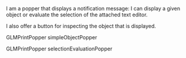 I am a popper that displays a notification message: I can display a given object or evaluate the selection of the attached text editor. I also offer a button for inspecting the object that is displayed.GLMPrintPopper simpleObjectPopper	GLMPrintPopper selectionEvaluationPopper